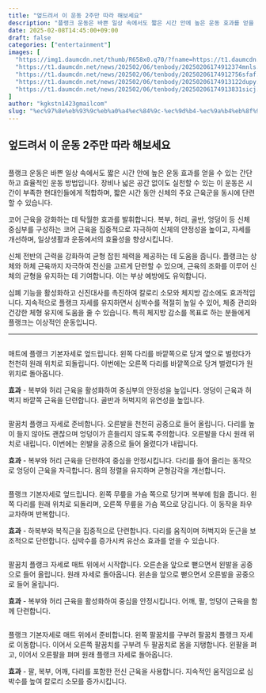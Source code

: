 ```yaml
---
title: "엎드려서 이 운동 2주만 따라 해보세요"
description: "플랭크 운동은 바쁜 일상 속에서도 짧은 시간 안에 높은 운동 효과를 얻을 수 있는 간단하고 효율적인 운동 방법입니다. 장비나 넓은 공간 없이도 실천할 수 있는 이 운동은 시간이 부족한 현대인들에게 적합하며, 짧은 시간 동안 신체의 주요 근육군을 동시에 단련할 수 있습니"
date: 2025-02-08T14:45:00+09:00
draft: false
categories: ["entertainment"]
images: [
  "https://img1.daumcdn.net/thumb/R658x0.q70/?fname=https://t1.daumcdn.net/news/202502/06/tenbody/20250206174912085qkiz.jpg"
  "https://t1.daumcdn.net/news/202502/06/tenbody/20250206174912374mnls.gif"
  "https://t1.daumcdn.net/news/202502/06/tenbody/20250206174912756sfaf.gif"
  "https://t1.daumcdn.net/news/202502/06/tenbody/20250206174913122dupy.gif"
  "https://t1.daumcdn.net/news/202502/06/tenbody/20250206174913831sicj.gif"
]
author: "kgkstn1423gmailcom"
slug: "%ec%97%8e%eb%93%9c%eb%a0%a4%ec%84%9c-%ec%9d%b4-%ec%9a%b4%eb%8f%99-2%ec%a3%bc%eb%a7%8c-%eb%94%b0%eb%9d%bc-%ed%95%b4%eb%b3%b4%ec%84%b8%ec%9a%94-2"
---
```


<h2 >엎드려서 이 운동 2주만 따라 해보세요</h2> <figure ><img src="https://img1.daumcdn.net/thumb/R658x0.q70/?fname=https://t1.daumcdn.net/news/202502/06/tenbody/20250206174912085qkiz.jpg" alt=""/></figure> <p>플랭크 운동은 바쁜 일상 속에서도 짧은 시간 안에 높은 운동 효과를 얻을 수 있는 간단하고 효율적인 운동 방법입니다. 장비나 넓은 공간 없이도 실천할 수 있는 이 운동은 시간이 부족한 현대인들에게 적합하며, 짧은 시간 동안 신체의 주요 근육군을 동시에 단련할 수 있습니다.</p> <p>코어 근육을 강화하는 데 탁월한 효과를 발휘합니다. 복부, 허리, 골반, 엉덩이 등 신체 중심부를 구성하는 코어 근육을 집중적으로 자극하여 신체의 안정성을 높이고, 자세를 개선하며, 일상생활과 운동에서의 효율성을 향상시킵니다.</p> <p>신체 전반의 근력을 강화하여 균형 잡힌 체력을 제공하는 데 도움을 줍니다. 플랭크는 상체와 하체 근육까지 자극하여 전신을 고르게 단련할 수 있으며, 근육의 조화를 이루어 신체의 균형을 유지하는 데 기여합니다. 이는 부상 예방에도 유익합니다.</p> <p>심폐 기능을 활성화하고 신진대사를 촉진하여 칼로리 소모와 체지방 감소에도 효과적입니다. 지속적으로 플랭크 자세를 유지하면서 심박수를 적절히 높일 수 있어, 체중 관리와 건강한 체형 유지에 도움을 줄 수 있습니다. 특히 체지방 감소를 목표로 하는 분들에게 플랭크는 이상적인 운동입니다.</p> <hr /> <figure ><img src="https://t1.daumcdn.net/news/202502/06/tenbody/20250206174912374mnls.gif" alt=""/></figure> <p>매트에 플랭크 기본자세로 엎드립니다. 왼쪽 다리를 바깥쪽으로 당겨 옆으로 벌렸다가 천천히 원래 위치로 되돌립니다. 이번에는 오른쪽 다리를 바깥쪽으로 당겨 벌렸다가 원위치로 돌아옵니다.</p> <p><strong>효과</strong> - 복부와 허리 근육을 활성화하여 중심부의 안정성을 높입니다. 엉덩이 근육과 허벅지 바깥쪽 근육을 단련합니다. 골반과 허벅지의 유연성을 높입니다.</p> <figure ><img src="https://t1.daumcdn.net/news/202502/06/tenbody/20250206174912756sfaf.gif" alt=""/></figure> <p>팔꿈치 플랭크 자세로 준비합니다. 오른발을 천천히 공중으로 들어 올립니다. 다리를 높이 들지 않아도 괜찮으며 엉덩이가 흔들리지 않도록 주의합니다. 오른발을 다시 원래 위치로 내립니다. 이번에는 왼발을 공중으로 들어 올렸다가 내립니다.</p> <p><strong>효과</strong> - 복부와 허리 근육을 단련하여 중심을 안정시킵니다. 다리를 들어 올리는 동작으로 엉덩이 근육을 자극합니다. 몸의 정렬을 유지하며 균형감각을 개선합니다.</p> <figure ><img src="https://t1.daumcdn.net/news/202502/06/tenbody/20250206174913122dupy.gif" alt=""/></figure> <p>플랭크 기본자세로 엎드립니다. 왼쪽 무릎을 가슴 쪽으로 당기며 복부에 힘을 줍니다. 왼쪽 다리를 원래 위치로 되돌리며, 오른쪽 무릎을 가슴 쪽으로 당깁니다. 이 동작을 좌우 교차하며 반복합니다.</p> <p><strong>효과</strong> - 하복부와 복직근을 집중적으로 단련합니다. 다리를 움직이며 허벅지와 둔근을 보조적으로 단련합니다. 심박수를 증가시켜 유산소 효과를 얻을 수 있습니다.</p> <figure ><img src="https://t1.daumcdn.net/news/202502/06/tenbody/20250206174913831sicj.gif" alt=""/></figure> <p>팔꿈치 플랭크 자세로 매트 위에서 시작합니다. 오른손을 앞으로 뻗으면서 왼발을 공중으로 들어 올립니다. 원래 자세로 돌아옵니다. 왼손을 앞으로 뻗으면서 오른발을 공중으로 들어 올립니다.</p> <p><strong>효과</strong> - 복부와 허리 근육을 활성화하여 중심을 안정시킵니다. 어깨, 팔, 엉덩이 근육을 함께 단련합니다.</p> <figure ><img src="https://t1.daumcdn.net/news/202502/06/tenbody/20250206174914222ifdl.gif" alt=""/></figure> <p>플랭크 기본자세로 매트 위에서 준비합니다. 왼쪽 팔꿈치를 구부려 팔꿈치 플랭크 자세로 이동합니다. 이어서 오른쪽 팔꿈치를 구부려 두 팔꿈치로 몸을 지탱합니다. 왼팔을 펴고, 이어서 오른팔을 펴며 원래 플랭크 자세로 돌아옵니다.</p> <p><strong>효과</strong> - 팔, 복부, 어깨, 다리를 포함한 전신 근육을 사용합니다. 지속적인 움직임으로 심박수를 높여 칼로리 소모를 증가시킵니다.</p>